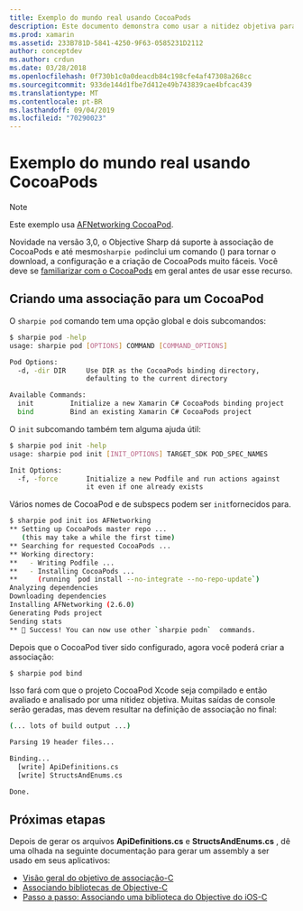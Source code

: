 ```yaml
---
title: Exemplo do mundo real usando CocoaPods
description: Este documento demonstra como usar a nitidez objetiva para gerar automaticamente as C# definições de associação de um CocoaPod.
ms.prod: xamarin
ms.assetid: 233B781D-5841-4250-9F63-0585231D2112
author: conceptdev
ms.author: crdun
ms.date: 03/28/2018
ms.openlocfilehash: 0f730b1c0a0deacdb84c198cfe4af47308a268cc
ms.sourcegitcommit: 933de144d1fbe7d412e49b743839cae4bfcac439
ms.translationtype: MT
ms.contentlocale: pt-BR
ms.lasthandoff: 09/04/2019
ms.locfileid: "70290023"
---
```

# <a name="real-world-example-using-cocoapods"></a>Exemplo do mundo real usando CocoaPods

> [!NOTE]
> Este exemplo usa [AFNetworking CocoaPod](https://cocoapods.org/pods/AFNetworking).

Novidade na versão 3,0, o Objective Sharp dá suporte à associação de CocoaPods e até mesmo`sharpie pod`inclui um comando () para tornar o download, a configuração e a criação de CocoaPods muito fáceis. Você deve se [familiarizar com o CocoaPods](https://cocoapods.org) em geral antes de usar esse recurso.

## <a name="creating-a-binding-for-a-cocoapod"></a>Criando uma associação para um CocoaPod

O `sharpie pod` comando tem uma opção global e dois subcomandos:

```bash
$ sharpie pod -help
usage: sharpie pod [OPTIONS] COMMAND [COMMAND_OPTIONS]

Pod Options:
  -d, -dir DIR     Use DIR as the CocoaPods binding directory,
                   defaulting to the current directory

Available Commands:
  init         Initialize a new Xamarin C# CocoaPods binding project
  bind         Bind an existing Xamarin C# CocoaPods project
```

O `init` subcomando também tem alguma ajuda útil:

```bash
$ sharpie pod init -help
usage: sharpie pod init [INIT_OPTIONS] TARGET_SDK POD_SPEC_NAMES

Init Options:
  -f, -force       Initialize a new Podfile and run actions against
                   it even if one already exists
```

Vários nomes de CocoaPod e de subspecs podem ser `init`fornecidos para.

```bash
$ sharpie pod init ios AFNetworking
** Setting up CocoaPods master repo ...
   (this may take a while the first time)
** Searching for requested CocoaPods ...
** Working directory:
**   - Writing Podfile ...
**   - Installing CocoaPods ...
**     (running `pod install --no-integrate --no-repo-update`)
Analyzing dependencies
Downloading dependencies
Installing AFNetworking (2.6.0)
Generating Pods project
Sending stats
** 🍻 Success! You can now use other `sharpie podn`  commands.
```

Depois que o CocoaPod tiver sido configurado, agora você poderá criar a associação:

```bash
$ sharpie pod bind
```

Isso fará com que o projeto CocoaPod Xcode seja compilado e então avaliado e analisado por uma nitidez objetiva. Muitas saídas de console serão geradas, mas devem resultar na definição de associação no final:

```bash
(... lots of build output ...)

Parsing 19 header files...

Binding...
  [write] ApiDefinitions.cs
  [write] StructsAndEnums.cs

Done.
```

## <a name="next-steps"></a>Próximas etapas

Depois de gerar os arquivos **ApiDefinitions.cs** e **StructsAndEnums.cs** , dê uma olhada na seguinte documentação para gerar um assembly a ser usado em seus aplicativos:

- [Visão geral do objetivo de associação-C](~/cross-platform/macios/binding/overview.md)
- [Associando bibliotecas de Objective-C](~/cross-platform/macios/binding/objective-c-libraries.md)
- [Passo a passo: Associando uma biblioteca do Objective do iOS-C](~/ios/platform/binding-objective-c/walkthrough.md)
